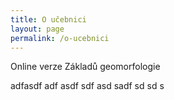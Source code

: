 ```yaml
---
title: O učebnici
layout: page
permalink: /o-ucebnici
---
```


Online verze Základů geomorfologie

adfasdf adf asdf sdf asd sadf sd sd s
